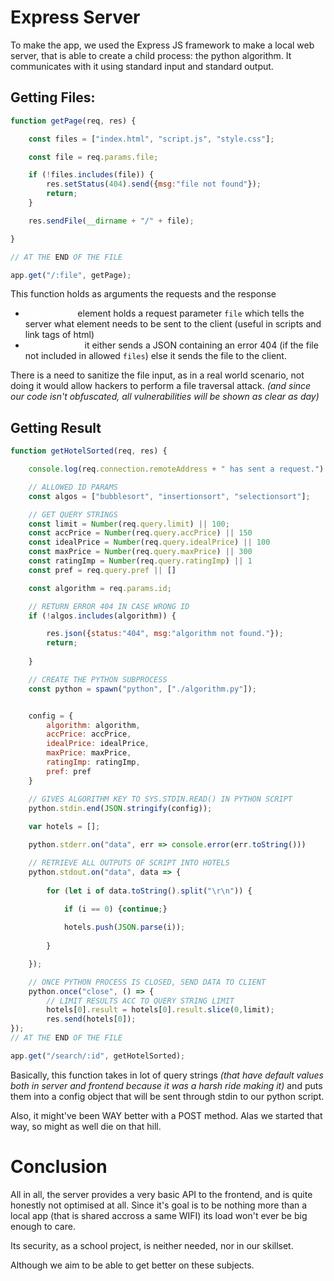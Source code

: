 # Express Server

To make the app, we used the Express JS framework to make a local web server, that is able to create a child process: the python algorithm. It communicates with it using standard input and standard output.

## Getting Files:

```javascript
function getPage(req, res) {

    const files = ["index.html", "script.js", "style.css"];

    const file = req.params.file;

    if (!files.includes(file)) {
        res.setStatus(404).send({msg:"file not found"});
        return;
    }

    res.sendFile(__dirname + "/" + file);

}

// AT THE END OF THE FILE

app.get("/:file", getPage);
```

This function holds as arguments the requests and the response
- <u>The request</u> element holds a request parameter `file` which tells the server what element needs to be sent to the client (useful in scripts and link tags of html)
- <u>The response</u> it either sends a JSON containing an error 404 (if the file not included in allowed `files`) else it sends the file to the client.

There is a need to sanitize the file input, as in a real world scenario, not doing it would allow hackers to perform a file traversal attack. *(and since our code isn't obfuscated, all vulnerabilities will be shown as clear as day)*

## Getting Result 

```javascript
function getHotelSorted(req, res) {

    console.log(req.connection.remoteAddress + " has sent a request.")

    // ALLOWED ID PARAMS
    const algos = ["bubblesort", "insertionsort", "selectionsort"];

    // GET QUERY STRINGS
    const limit = Number(req.query.limit) || 100;
    const accPrice = Number(req.query.accPrice) || 150
    const idealPrice = Number(req.query.idealPrice) || 100
    const maxPrice = Number(req.query.maxPrice) || 300
    const ratingImp = Number(req.query.ratingImp) || 1
    const pref = req.query.pref || []

    const algorithm = req.params.id;

    // RETURN ERROR 404 IN CASE WRONG ID 
    if (!algos.includes(algorithm)) {

        res.json({status:"404", msg:"algorithm not found."});
        return;
        
    }

    // CREATE THE PYTHON SUBPROCESS
    const python = spawn("python", ["./algorithm.py"]);


    config = {
        algorithm: algorithm,
        accPrice: accPrice,
        idealPrice: idealPrice,
        maxPrice: maxPrice,
        ratingImp: ratingImp,
        pref: pref
    }

    // GIVES ALGORITHM KEY TO SYS.STDIN.READ() IN PYTHON SCRIPT
    python.stdin.end(JSON.stringify(config));
    
    var hotels = [];

    python.stderr.on("data", err => console.error(err.toString()))

    // RETRIEVE ALL OUTPUTS OF SCRIPT INTO HOTELS
    python.stdout.on("data", data => {
        
        for (let i of data.toString().split("\r\n")) {

            if (i == 0) {continue;}
            
            hotels.push(JSON.parse(i));
            
        } 

    });

    // ONCE PYTHON PROCESS IS CLOSED, SEND DATA TO CLIENT
    python.once("close", () => {
        // LIMIT RESULTS ACC TO QUERY STRING LIMIT
        hotels[0].result = hotels[0].result.slice(0,limit);
        res.send(hotels[0]);
});
// AT THE END OF THE FILE

app.get("/search/:id", getHotelSorted);
```

Basically, this function takes in lot of query strings *(that have default values both in server and frontend because it was a harsh ride making it)* and puts them into a config object that will be sent through stdin to our python script.

Also, it might've been WAY better with a POST method. Alas we started that way, so might as well die on that hill.

# Conclusion

All in all, the server provides a very basic API to the frontend, and is quite honestly not optimised at all. Since it's goal is to be nothing more than a local app (that is shared accross a same WIFI) its load won't ever be big enough to care.

Its security, as a school project, is neither needed, nor in our skillset.

Although we aim to be able to get better on these subjects.

<style>

    u {
        color:white;
    }

</style>